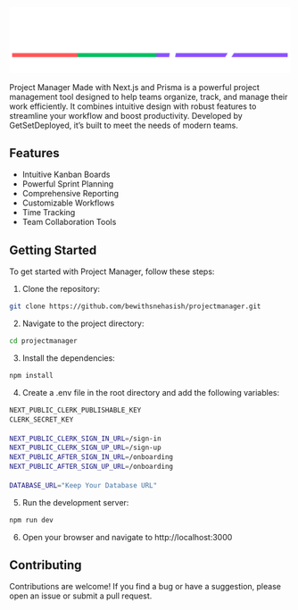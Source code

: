 ![GetSetDeployed Project Manager](./public/getsetdeployed2.png)

Project Manager Made with Next.js and Prisma is a powerful project management tool designed to help teams organize, track, and manage their work efficiently. It combines intuitive design with robust features to streamline your workflow and boost productivity. Developed by GetSetDeployed, it’s built to meet the needs of modern teams.

## Features

- Intuitive Kanban Boards
- Powerful Sprint Planning
- Comprehensive Reporting
- Customizable Workflows
- Time Tracking
- Team Collaboration Tools

## Getting Started

To get started with Project Manager, follow these steps:

1. Clone the repository:

```bash
git clone https://github.com/bewithsnehasish/projectmanager.git
```

2. Navigate to the project directory:

```bash
cd projectmanager
```

3. Install the dependencies:

```bash
npm install
```

4. Create a .env file in the root directory and add the following variables:

```bash
NEXT_PUBLIC_CLERK_PUBLISHABLE_KEY  
CLERK_SECRET_KEY

NEXT_PUBLIC_CLERK_SIGN_IN_URL=/sign-in
NEXT_PUBLIC_CLERK_SIGN_UP_URL=/sign-up
NEXT_PUBLIC_AFTER_SIGN_IN_URL=/onboarding
NEXT_PUBLIC_AFTER_SIGN_UP_URL=/onboarding

DATABASE_URL="Keep Your Database URL"


```

5. Run the development server:

```bash
npm run dev
```

6. Open your browser and navigate to http://localhost:3000

## Contributing

Contributions are welcome! If you find a bug or have a suggestion, please open an issue or submit a pull request.


